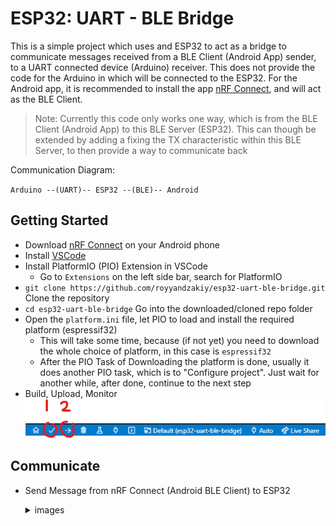 # ESP32: UART - BLE Bridge

This is a simple project which uses and ESP32 to act as a bridge to communicate messages received from a BLE Client (Android App) sender, to a UART connected device (Arduino) receiver. This does not provide the code for the Arduino in which will be connected to the ESP32. For the Android app, it is recommended to install the app [nRF Connect](https://play.google.com/store/apps/details?id=no.nordicsemi.android.mcp), and will act as the BLE Client.

> Note: Currently this code only works one way, which is from the BLE Client (Android App) to this BLE Server (ESP32). This can though be extended by adding a fixing the TX characteristic within this BLE Server, to then provide a way to communicate back

Communication Diagram:

`Arduino --(UART)-- ESP32 --(BLE)-- Android`

## Getting Started
- Download [nRF Connect](https://play.google.com/store/apps/details?id=no.nordicsemi.android.mcp) on your Android phone
- Install [VSCode](https://code.visualstudio.com/download)
- Install PlatformIO (PIO) Extension in VSCode
    - Go to `Extensions` on the left side bar, search for PlatformIO
- `git clone https://github.com/royyandzakiy/esp32-uart-ble-bridge.git` Clone the repository 
- `cd esp32-uart-ble-bridge` Go into the downloaded/cloned repo folder
- Open the `platform.ini` file, let PIO to load and install the required platform (espressif32)
    - This will take some time, because (if not yet) you need to download the whole choice of platform, in this case is `espressif32`
    - After the PIO Task of Downloading the platform is done, usually it does another PIO task, which is to "Configure project". Just wait for another while, after done, continue to the next step
- Build, Upload, Monitor
    ![](docs/build-upload.png)

## Communicate
- Send Message from nRF Connect (Android BLE Client) to ESP32
    <details>
    <summary>images</summary>

    ![](docs/ble-client-send-1.jpeg)
    ![](docs/ble-client-send-2.jpeg)
    ![](docs/ble-server-recieve.jpeg)

    </details>